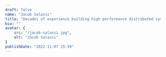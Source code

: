 ```yaml
---
draft: false
name: "Jacob Salassi"
title: "Decades of experience building high performance distributed systems, making dangerous systems safe with tailored security architecture, and building & scaling software engineer focused security programs from zero to hypergrowth."
bio: ""
avatar: {
    src: "/jacob-salassi.jpg",
    alt: "Jacob Salassi"
}
publishDate: "2022-11-07 15:39"
---
```

